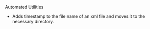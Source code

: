 Automated Utilities
- Adds timestamp to the file name of an xml file and moves it to the necessary directory.
